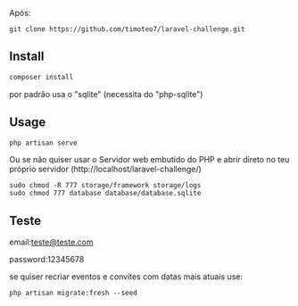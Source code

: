 Após:
```
git clone https://github.com/timoteo7/laravel-challenge.git
```

## Install

```sh
composer install
```

por padrão usa o "sqlite" (necessita do "php-sqlite")

## Usage

```sh
php artisan serve
```

Ou se não quiser usar o Servidor web embutido do PHP e abrir direto no teu próprio servidor (http://localhost/laravel-challenge/)

```
sudo chmod -R 777 storage/framework storage/logs
sudo chmod 777 database database/database.sqlite
```

## Teste

email:teste@teste.com

password:12345678

se quiser recriar eventos e convites com datas mais atuais use:

```
php artisan migrate:fresh --seed
```
